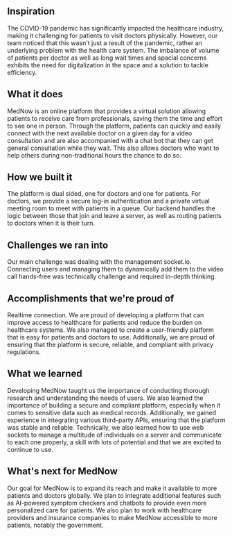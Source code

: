## Inspiration
The COVID-19 pandemic has significantly impacted the healthcare industry, making it challenging for patients to visit doctors physically. However, our team noticed that this wasn't just a result of the pandemic, rather an underlying problem with the health care system. The imbalance of volume of patients per doctor as well as long wait times and spacial concerns exhibits the need for digitalization in the space and a solution to tackle efficiency.

## What it does
MedNow is an online platform that provides a virtual solution allowing patients to receive care from professionals, saving them the time and effort to see one in person. Through the platform, patients can quickly and easily connect with the next available doctor on a given day for a video consultation and are also accompanied with a chat bot that they can get general consultation while they wait. This also allows doctors who want to help others during non-traditional hours the chance to do so.

## How we built it
The platform is dual sided, one for doctors and one for patients. For doctors, we provide a secure log-in authentication and a private virtual meeting room to meet with patients in a queue. Our backend handles the logic between those that join and leave a server, as well as routing patients to doctors when it is their turn.

## Challenges we ran into
Our main challenge was dealing with the management socket.io. Connecting users and managing them to dynamically add them to the video call hands-free was technically challenge and required in-depth thinking.

## Accomplishments that we're proud of
Realtime connection. We are proud of developing a platform that can improve access to healthcare for patients and reduce the burden on healthcare systems. We also managed to create a user-friendly platform that is easy for patients and doctors to use. Additionally, we are proud of ensuring that the platform is secure, reliable, and compliant with privacy regulations.

## What we learned
Developing MedNow taught us the importance of conducting thorough research and understanding the needs of users. We also learned the importance of building a secure and compliant platform, especially when it comes to sensitive data such as medical records. Additionally, we gained experience in integrating various third-party APIs, ensuring that the platform was stable and reliable. Technically, we also learned how to use web sockets to manage a multitude of individuals on a server and communicate to each one properly, a skill with lots of potential and that we are excited to continue to use.

## What's next for MedNow
Our goal for MedNow is to expand its reach and make it available to more patients and doctors globally. We plan to integrate additional features such as AI-powered symptom checkers and chatbots to provide even more personalized care for patients. We also plan to work with healthcare providers and insurance companies to make MedNow accessible to more patients, notably the government.
